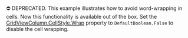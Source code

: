 ⛔ DEPRECATED. This example illustrates how to avoid word-wrapping in cells. Now this functionality is available out of the box. Set the <a href="https://docs.devexpress.com/AspNet/DevExpress.Web.AppearanceStyleBase.Wrap">GridViewColumn.CellStyle.Wrap</a> property to `DefaultBoolean.False` to disable the cell wrapping.

